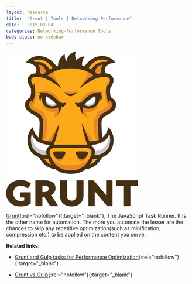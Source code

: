 ```yaml
---
layout: resource
title:  "Grunt | Tools | Networking Performance"
date:   2015-03-04
categories: Networking-Performance Tools
body-class: no-sidebar
---
```


<div class="center">
  <img src="/images/networking-performance/grunt-logo.png" alt="Grunt">
</div>

[Grunt](http://gruntjs.com/){:rel="nofollow"}{:target="_blank"}, The JavaScript Task Runner. It is the other name for automation. The more you automate the lesser are the chances to skip any repetitive optimization(such as minification, compression etc.) to be applied on the content you serve.

**Related links:**

- [Grunt and Gulp tasks for Performance Optimization](http://yeoman.io/blog/performance-optimization.html){:rel="nofollow"}{:target="_blank"}

- [Grunt vs Gulp](http://markdalgleish.github.io/presentation-build-wars-gulp-vs-grunt/#1){:rel="nofollow"}{:target="_blank"}